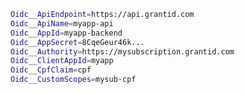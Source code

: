﻿```sh
Oidc__ApiEndpoint=https://api.grantid.com
Oidc__ApiName=myapp-api
Oidc__AppId=myapp-backend
Oidc__AppSecret=8CqeGeur46k...
Oidc__Authority=https://mysubscription.grantid.com
Oidc__ClientAppId=myapp
Oidc__CpfClaim=cpf
Oidc__CustomScopes=mysub-cpf
```